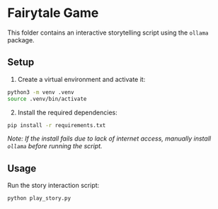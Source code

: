 # Fairytale Game

This folder contains an interactive storytelling script using the `ollama` package.

## Setup

1. Create a virtual environment and activate it:

```bash
python3 -m venv .venv
source .venv/bin/activate
```

2. Install the required dependencies:

```bash
pip install -r requirements.txt
```

_Note: If the install fails due to lack of internet access, manually install `ollama` before running the script._

## Usage

Run the story interaction script:

```bash
python play_story.py
```
